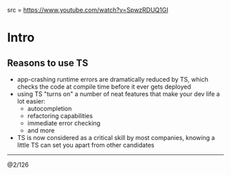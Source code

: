 src = https://www.youtube.com/watch?v=SpwzRDUQ1GI

# Intro

## Reasons to use TS

- app-crashing runtime errors are dramatically reduced by TS, which checks the code at compile time before it ever gets deployed
- using TS "turns on" a number of neat features that make your dev life a lot easier:
  - autocompletion
  - refactoring capabilities
  - immediate error checking
  - and more
- TS is now considered as a critical skill by most companies, knowing a little TS can set you apart from other candidates


---
@2/126
